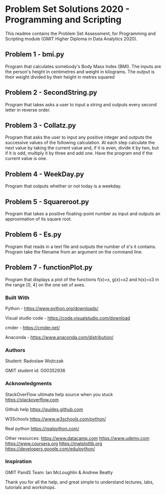 # Problem Set Solutions 2020 - Programming and Scripting

This readme contains the Problem Set Assessment, for Programming and Scripting module (GMIT Higher Diploma in Data Analytics 2020).

## Problem 1 - bmi.py
Program that calculates somebody's Body Mass Index (BMI). The inputs are the person's height in centimetres and weight in kilograms. The output is their weight divided by their height in metres squared

## Problem 2 - SecondString.py
Program that takes asks a user to input a string and outputs every second letter in reverse order.

## Problem 3 - Collatz.py
Program that asks the user to input any positive integer and outputs the successive values of the following calculation. At each step calculate the next value by taking the current value and, if it is even, divide it by two, but if it is odd, multiply it by three and add one. Have the program end if the current value is one.

## Problem 4 - WeekDay.py
Program that outputs whether or not today is a weekday.

## Problem 5 - Squareroot.py
Program that takes a positive floating-point number as input and outputs an approximation of its square root.

## Problem 6 - Es.py
Program that reads in a text file and outputs the number of e's it contains. Program take the filename from an argument on the command line.

## Problem 7 - functionPlot.py
Program that displays a plot of the functions f(x)=x, g(x)=x2 and h(x)=x3 in the range [0, 4] on the one set of axes.


### Built With

Python - https://www.python.org/downloads/

Visual studio code - https://code.visualstudio.com/download

cmder - https://cmder.net/

Anaconda - https://www.anaconda.com/distribution/


### Authors

Student: Radoslaw Wojtczak

GMIT student id: G00352936

### Acknowledgments

StackOverFlow ultimate help source when you stuck
https://stackoverflow.com

Github help
https://guides.github.com

W3Schools
https://www.w3schools.com/python/

Real python
https://realpython.com/

Other resources:
https://www.datacamp.com
https://www.udemy.com
https://www.coursera.org
https://matplotlib.org
https://developers.google.com/edu/python/

### Inspiration

GMIT PandS Team:
Ian McLoughlin
      &
Andrew Beatty

Thank you for all the help, and great simple to understand lectures, labs, tutorials and workshops.
